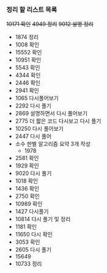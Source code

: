 ### 정리 할 리스트 목록
~~10171 확인~~
~~4949 정리~~
~~9012 설명 정리~~
- 1874 정리
- 1008 확인
- 15552 확인
- 10951 확인
- 5543 확인
- 4344 확인
- 2446 확인
- 2941 확인
- 1065 다시풀어보기
- 2292 다시 풀기
- 2869 설명하면서 다시 풀어보기
- 2775 더 짧은 코드 다시보고 다시 풀기
- 10250 다시 풀어보기
- 2447 다시 풀어
- 소수 판별 알고리즘 요약 3개 작성
	- 1978
- 2581 확인
- 1929 확인
- 9020 다시 풀기
- 1018 확인
- 1436 확인
- 2750 확인
- 10989 확인
- 1427 다시풀기
- 10814 다시 풀기 및 정리
- 1181 확인
- 11650 다시 확인
- 3053 확인
- 2605 다시 풀기
- 15649
- 10733 정리 
